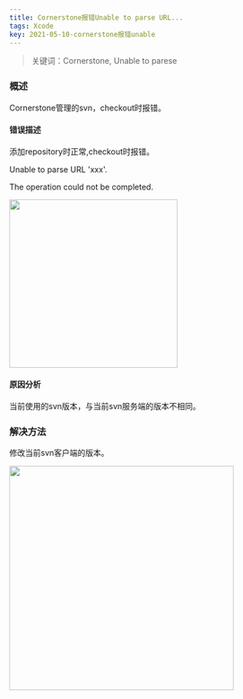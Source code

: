 ```yaml
---
title: Cornerstone报错Unable to parse URL...
tags: Xcode
key: 2021-05-10-cornerstone报错unable
---
```

> 关键词：Cornerstone, Unable to parese

### 概述

Cornerstone管理的svn，checkout时报错。

#### 错误描述

添加repository时正常,checkout时报错。

Unable to parse URL 'xxx'.

The operation could not be completed.

<img src="https://image.oldboard.tech/blog/WX20210510-181715@2x.png" width="300">

#### 原因分析

当前使用的svn版本，与当前svn服务端的版本不相同。

### 解决方法

修改当前svn客户端的版本。

<img src="https://image.oldboard.tech/blog/WX20210510-181809@2x.png" width="400">



